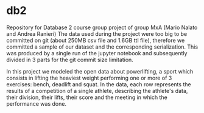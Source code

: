 # db2
Repository for Database 2 course group project of group MxA (Mario Nalato and Andrea Ranieri)
The data used during the project were too big to be committed on git (about 250MB csv file and 1.6GB ttl file), therefore we committed a sample of our dataset and the corresponding serialization. This was produced by a single run of the jupyter notebook and subsequently divided in 3 parts for the git commit size limitation.

In this project we modeled the open data about powerlifting, a sport which consists in lifting the heaviest weight performing one or more of 3 exercises: bench, deadlift and squat. In the data, each row represents the results of a competition of a single athlete, describing the athlete's data, their division, their lifts, their score and the meeting in which the performance was done.
